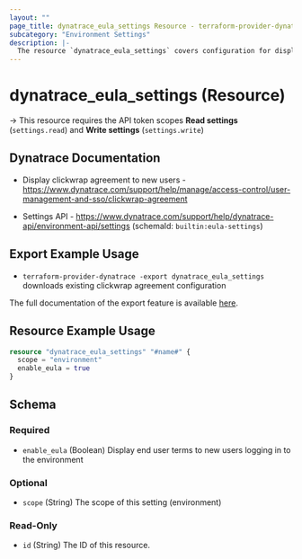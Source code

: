 ```yaml
---
layout: ""
page_title: dynatrace_eula_settings Resource - terraform-provider-dynatrace"
subcategory: "Environment Settings"
description: |-
  The resource `dynatrace_eula_settings` covers configuration for display of the clickwrap agreement
---
```


# dynatrace_eula_settings (Resource)

-> This resource requires the API token scopes **Read settings** (`settings.read`) and **Write settings** (`settings.write`)

## Dynatrace Documentation

- Display clickwrap agreement to new users - https://www.dynatrace.com/support/help/manage/access-control/user-management-and-sso/clickwrap-agreement

- Settings API - https://www.dynatrace.com/support/help/dynatrace-api/environment-api/settings (schemaId: `builtin:eula-settings`)

## Export Example Usage

- `terraform-provider-dynatrace -export dynatrace_eula_settings` downloads existing clickwrap agreement configuration

The full documentation of the export feature is available [here](https://registry.terraform.io/providers/dynatrace-oss/dynatrace/latest/docs/guides/export-v2).

## Resource Example Usage

```terraform
resource "dynatrace_eula_settings" "#name#" {
  scope = "environment"
  enable_eula = true
}
```

<!-- schema generated by tfplugindocs -->
## Schema

### Required

- `enable_eula` (Boolean) Display end user terms to new users logging in to the environment

### Optional

- `scope` (String) The scope of this setting (environment)

### Read-Only

- `id` (String) The ID of this resource.
 